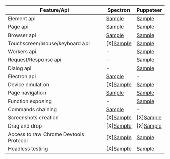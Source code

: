 | Feature/Api                            | Spectron | Puppeteer |
|----------------------------------------|----------|----------|
| Element api                            | [Sample](../../sample/spectron/Element.test.s) | [Sample](../../sample/puppeteer/Element.test.s)         |
| Page api                               | [Sample](../../sample/spectron/Page.test.s) | [Sample](../../sample/puppeteer/Page.test.s)         |
| Browser api                            | [Sample](../../sample/spectron/Browser.test.s) | [Sample](../../sample/puppeteer/Browser.test.s)         |
| Touchscreen/mouse/keyboard api         | [X][Sample](../../sample/spectron/Input.test.s) | [Sample](../../sample/puppeteer/Input.test.s)         |
| Workers api                            | - | [Sample](../../sample/puppeteer/Worker.test.s)
| Request/Response api                   | - | [Sample](../../sample/puppeteer/RequestResponse.test.s)
| Dialog api                             | - | [Sample](../../sample/puppeteer/Dialog.test.s)
| Electron api                           | [Sample](../../sample/spectron/Electron.test.s) | -
| Device emulation                       | [X][Sample](../../sample/spectron/Device.test.s) | [Sample](../../sample/puppeteer/Device.test.s)         |
| Page navigation                        | [Sample](../../sample/spectron/Navigation.test.s) | [Sample](../../sample/puppeteer/Navigation.test.s)         |
| Function exposing                      | - | [Sample](../../sample/puppeteer/FunctionExposing.test.s)
| Commands chaining                      | [Sample](../../sample/spectron/Chaining.test.s) | -
| Screenshots creation                   | [X][Sample](../../sample/spectron/Screenshots.test.s) | [X][Sample](../../sample/puppeteer/Screenshots.test.s)         |
| Drag and drop                          | [X][Sample](../../sample/spectron/DragAndDrop.test.s) | [X][Sample](../../sample/puppeteer/DragAndDrop.test.s)         |
| Access to raw Chrome Devtools Protocol | [X][Sample](../../sample/spectron/CDP.test.s) | [Sample](../../sample/puppeteer/CDP.test.s)         |
| Headless testing                       | [X][Sample](../../sample/spectron/Headless.test.s) | [Sample](../../sample/puppeteer/Headless.test.s)         |
